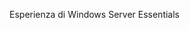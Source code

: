 <Token xmlns:xlink="http://www.w3.org/1999/xlink">Esperienza di Windows Server Essentials</Token>

<!--HONumber=Jun16_HO4-->


